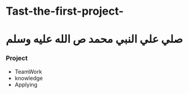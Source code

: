# Tast-the-first-project-
# صلي علي النبي محمد ص الله عليه وسلم
### Project
- TeamWork
- knowledge
- Applying

